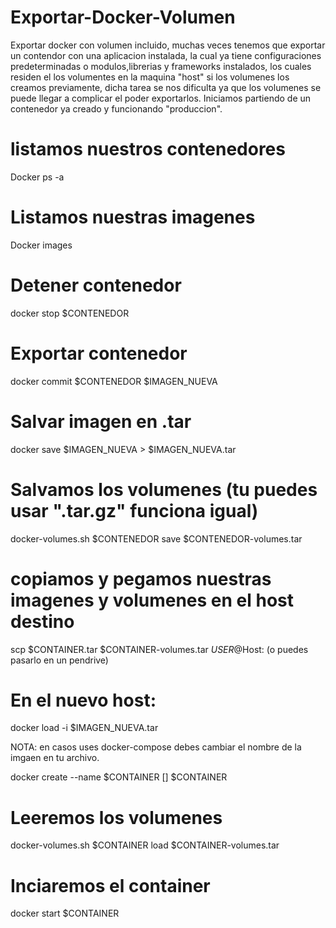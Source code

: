 # Exportar-Docker-Volumen
Exportar docker con volumen incluido, muchas veces tenemos que exportar un contendor con una aplicacion instalada, la cual ya tiene configuraciones predeterminadas o modulos,librerias y frameworks instalados, los cuales residen el los volumentes en la maquina "host" si los volumenes los creamos previamente, dicha tarea se nos dificulta ya que los volumenes se puede llegar a complicar el poder exportarlos. 
Iniciamos partiendo de un contenedor ya creado y funcionando "produccion".

# listamos nuestros contenedores
Docker ps -a

# Listamos nuestras imagenes 
Docker images

# Detener contenedor 
docker stop $CONTENEDOR

# Exportar contenedor 
docker commit $CONTENEDOR $IMAGEN_NUEVA

# Salvar imagen en .tar
docker save $IMAGEN_NUEVA > $IMAGEN_NUEVA.tar 

# Salvamos los volumenes (tu puedes usar ".tar.gz" funciona igual)
docker-volumes.sh $CONTENEDOR save $CONTENEDOR-volumes.tar

# copiamos y pegamos  nuestras imagenes y volumenes en el host destino
scp $CONTAINER.tar $CONTAINER-volumes.tar $USER@$Host: (o puedes pasarlo en un pendrive)

# En el nuevo host:
docker load -i $IMAGEN_NUEVA.tar

NOTA: en casos uses docker-compose debes cambiar el nombre de la imgaen en tu archivo. 

docker create --name $CONTAINER [<PREVIOUS CONTAINER OPTIONS>] $CONTAINER

# Leeremos los volumenes 
docker-volumes.sh $CONTAINER load $CONTAINER-volumes.tar

# Inciaremos el container
docker start $CONTAINER
